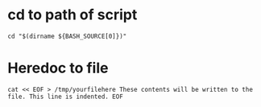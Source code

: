 # cd to path of script
`
cd "$(dirname ${BASH_SOURCE[0]})"
`
# Heredoc to file
`
cat << EOF > /tmp/yourfilehere
These contents will be written to the file.
        This line is indented.
EOF
`
